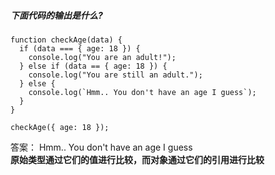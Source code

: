 ##### 下面代码的输出是什么?
```
function checkAge(data) {
  if (data === { age: 18 }) {
    console.log("You are an adult!");
  } else if (data == { age: 18 }) {
    console.log("You are still an adult.");
  } else {
    console.log(`Hmm.. You don't have an age I guess`);
  }
}

checkAge({ age: 18 });
```  
答案： Hmm.. You don't have an age I guess  
**原始类型通过它们的值进行比较，而对象通过它们的引用进行比较**